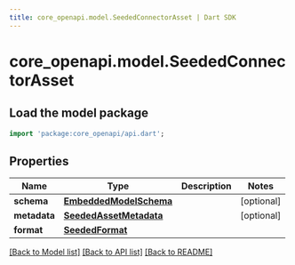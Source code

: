 ```yaml
---
title: core_openapi.model.SeededConnectorAsset | Dart SDK
---
```


# core_openapi.model.SeededConnectorAsset

## Load the model package
```dart
import 'package:core_openapi/api.dart';
```

## Properties
Name | Type | Description | Notes
------------ | ------------- | ------------- | -------------
**schema** | [**EmbeddedModelSchema**](EmbeddedModelSchema.md) |  | [optional] 
**metadata** | [**SeededAssetMetadata**](SeededAssetMetadata.md) |  | [optional] 
**format** | [**SeededFormat**](SeededFormat.md) |  | 

[[Back to Model list]](../README.md#documentation-for-models) [[Back to API list]](../README.md#documentation-for-api-endpoints) [[Back to README]](../README.md)


